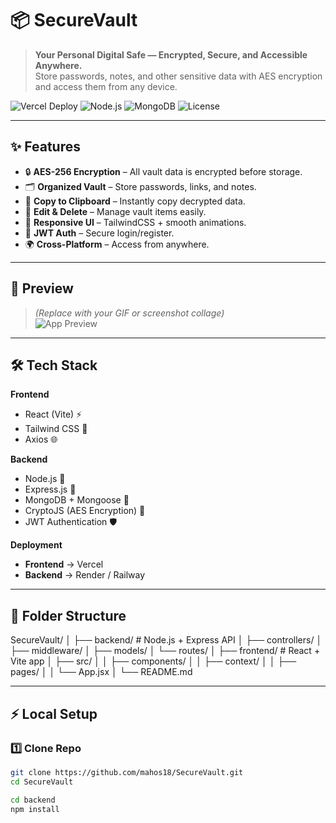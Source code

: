 # 📦 SecureVault

> **Your Personal Digital Safe — Encrypted, Secure, and Accessible Anywhere.**  
> Store passwords, notes, and other sensitive data with AES encryption and access them from any device.

![Vercel Deploy](https://img.shields.io/badge/Frontend-Vercel-black?style=flat-square&logo=vercel)
![Node.js](https://img.shields.io/badge/Backend-Node.js-green?style=flat-square&logo=node.js)
![MongoDB](https://img.shields.io/badge/Database-MongoDB-darkgreen?style=flat-square&logo=mongodb)
![License](https://img.shields.io/badge/License-MIT-blue?style=flat-square)

---

## ✨ Features
- 🔒 **AES-256 Encryption** – All vault data is encrypted before storage.  
- 🗂 **Organized Vault** – Store passwords, links, and notes.  
- 📄 **Copy to Clipboard** – Instantly copy decrypted data.  
- 📝 **Edit & Delete** – Manage vault items easily.  
- 🎨 **Responsive UI** – TailwindCSS + smooth animations.  
- 🔑 **JWT Auth** – Secure login/register.  
- 🌍 **Cross-Platform** – Access from anywhere.

---

## 🎥 Preview
> *(Replace with your GIF or screenshot collage)*  
![App Preview](https://via.placeholder.com/900x450?text=SecureVault+Preview)

---

## 🛠 Tech Stack

**Frontend**  
- React (Vite) ⚡  
- Tailwind CSS 🎨  
- Axios 🌐  

**Backend**  
- Node.js 🚀  
- Express.js 🌉  
- MongoDB + Mongoose 🍃  
- CryptoJS (AES Encryption) 🔐  
- JWT Authentication 🛡  

**Deployment**  
- **Frontend** → Vercel  
- **Backend** → Render / Railway  

---

## 📂 Folder Structure
SecureVault/
│
├── backend/ # Node.js + Express API
│ ├── controllers/
│ ├── middleware/
│ ├── models/
│ └── routes/
│
├── frontend/ # React + Vite app
│ ├── src/
│ │ ├── components/
│ │ ├── context/
│ │ ├── pages/
│ │ └── App.jsx
│
└── README.md

---

## ⚡ Local Setup

### 1️⃣ Clone Repo
```bash
git clone https://github.com/mahos18/SecureVault.git
cd SecureVault

cd backend
npm install
